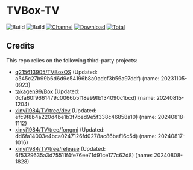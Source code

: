 # TVBox-TV

![Build](https://shields.io/github/actions/workflow/status/xinyi1984/TVBox-TV/TV.yml?branch=master&logo=github&label=Build)
![Build](https://shields.io/github/actions/workflow/status/xinyi1984/TVBox-TV/TVBox.yml?branch=master&logo=github&label=Build)
[![Channel](https://img.shields.io/badge/Follow-Telegram-blue.svg?logo=telegram)](https://t.me/klbot)
[![Download](https://img.shields.io/github/v/release/xinyi1984/TVBox-TV?color=orange&logoColor=orange&label=Download&logo=DocuSign)](https://github.com/xinyi1984/TVBox-TV/releases/latest) 
[![Total](https://shields.io/github/downloads/xinyi1984/TVBox-TV/total?logo=Bookmeter&label=Counts&logoColor=yellow&color=yellow)](https://github.com/xinyi1984/TVBox-TV/releases)

## Credits
This repo relies on the following third-party projects:
- [q215613905/TVBoxOS](https://github.com/q215613905/TVBoxOS) (Updated: a545c27b99b6d6d9e54196b8a0adcf3b56a97ddf) (name: 20231105-0923)
- [takagen99/Box](https://github.com/takagen99/Box) (Updated: 0cfa60f9661479c0066b5f18e99fb134090c1bcd) (name: 20240815-1204)
- [xinyi1984/TV/tree/dev](https://github.com/xinyi1984/TV/tree/dev) (Updated: efc9f8b4a220d4be1b3f7bed9e5f338c46858a10) (name: 20240818-1112)
- [xinyi1984/TV/tree/fongmi](https://github.com/xinyi1984/TV/tree/fongmi) (Updated: dd6fa14003e4bca0247126fd0278ac86bef16c5d) (name: 20240817-1016)
- [xinyi1984/TV/tree/release](https://github.com/xinyi1984/TV/tree/release) (Updated: 6f5329635a3d75511f4fe76ee71d91ce177c62d8) (name: 20240808-1828)
